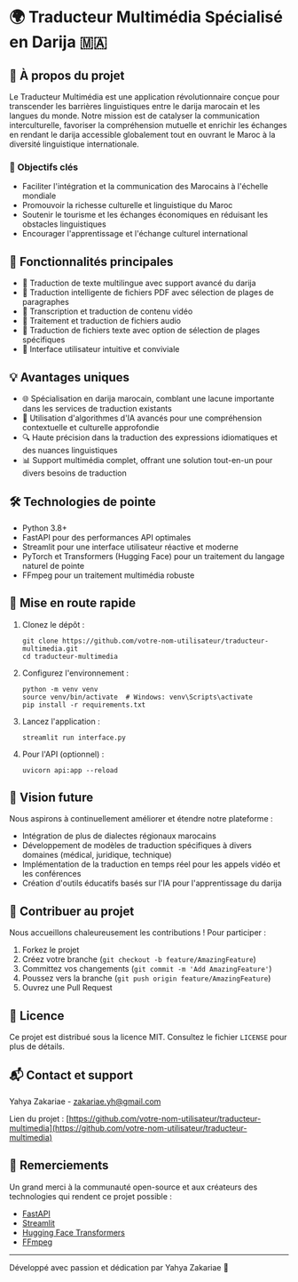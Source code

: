 # 🌍 Traducteur Multimédia Spécialisé en Darija 🇲🇦

## 🌟 À propos du projet

Le Traducteur Multimédia est une application révolutionnaire conçue pour transcender les barrières linguistiques entre le darija marocain et les langues du monde. Notre mission est de catalyser la communication interculturelle, favoriser la compréhension mutuelle et enrichir les échanges en rendant le darija accessible globalement tout en ouvrant le Maroc à la diversité linguistique internationale.

### 🎯 Objectifs clés

- Faciliter l'intégration et la communication des Marocains à l'échelle mondiale
- Promouvoir la richesse culturelle et linguistique du Maroc
- Soutenir le tourisme et les échanges économiques en réduisant les obstacles linguistiques
- Encourager l'apprentissage et l'échange culturel international

## 🚀 Fonctionnalités principales

- 📝 Traduction de texte multilingue avec support avancé du darija
- 📄 Traduction intelligente de fichiers PDF avec sélection de plages de paragraphes
- 🎥 Transcription et traduction de contenu vidéo
- 🎵 Traitement et traduction de fichiers audio
- 📁 Traduction de fichiers texte avec option de sélection de plages spécifiques
- 🔄 Interface utilisateur intuitive et conviviale

## 💡 Avantages uniques

- 🌐 Spécialisation en darija marocain, comblant une lacune importante dans les services de traduction existants
- 🧠 Utilisation d'algorithmes d'IA avancés pour une compréhension contextuelle et culturelle approfondie
- 🔍 Haute précision dans la traduction des expressions idiomatiques et des nuances linguistiques
- 📊 Support multimédia complet, offrant une solution tout-en-un pour divers besoins de traduction

## 🛠️ Technologies de pointe

- Python 3.8+
- FastAPI pour des performances API optimales
- Streamlit pour une interface utilisateur réactive et moderne
- PyTorch et Transformers (Hugging Face) pour un traitement du langage naturel de pointe
- FFmpeg pour un traitement multimédia robuste

## 🚀 Mise en route rapide

1. Clonez le dépôt :
   ```
   git clone https://github.com/votre-nom-utilisateur/traducteur-multimedia.git
   cd traducteur-multimedia
   ```

2. Configurez l'environnement :
   ```
   python -m venv venv
   source venv/bin/activate  # Windows: venv\Scripts\activate
   pip install -r requirements.txt
   ```

3. Lancez l'application :
   ```
   streamlit run interface.py
   ```

4. Pour l'API (optionnel) :
   ```
   uvicorn api:app --reload
   ```

## 🔮 Vision future

Nous aspirons à continuellement améliorer et étendre notre plateforme :

- Intégration de plus de dialectes régionaux marocains
- Développement de modèles de traduction spécifiques à divers domaines (médical, juridique, technique)
- Implémentation de la traduction en temps réel pour les appels vidéo et les conférences
- Création d'outils éducatifs basés sur l'IA pour l'apprentissage du darija

## 🤝 Contribuer au projet

Nous accueillons chaleureusement les contributions ! Pour participer :

1. Forkez le projet
2. Créez votre branche (`git checkout -b feature/AmazingFeature`)
3. Committez vos changements (`git commit -m 'Add AmazingFeature'`)
4. Poussez vers la branche (`git push origin feature/AmazingFeature`)
5. Ouvrez une Pull Request

## 📜 Licence

Ce projet est distribué sous la licence MIT. Consultez le fichier `LICENSE` pour plus de détails.

## 📬 Contact et support

Yahya Zakariae - zakariae.yh@gmail.com

Lien du projet : [https://github.com/votre-nom-utilisateur/traducteur-multimedia](https://github.com/votre-nom-utilisateur/traducteur-multimedia)

## 🙏 Remerciements

Un grand merci à la communauté open-source et aux créateurs des technologies qui rendent ce projet possible :

- [FastAPI](https://fastapi.tiangolo.com/)
- [Streamlit](https://streamlit.io/)
- [Hugging Face Transformers](https://huggingface.co/transformers/)
- [FFmpeg](https://ffmpeg.org/)

---

Développé avec passion et dédication par Yahya Zakariae 🚀
